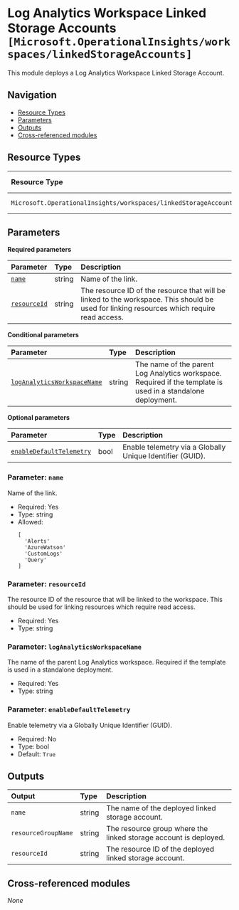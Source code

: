 # Log Analytics Workspace Linked Storage Accounts `[Microsoft.OperationalInsights/workspaces/linkedStorageAccounts]`

This module deploys a Log Analytics Workspace Linked Storage Account.

## Navigation

- [Resource Types](#Resource-Types)
- [Parameters](#Parameters)
- [Outputs](#Outputs)
- [Cross-referenced modules](#Cross-referenced-modules)

## Resource Types

| Resource Type | API Version |
| :-- | :-- |
| `Microsoft.OperationalInsights/workspaces/linkedStorageAccounts` | [2020-08-01](https://learn.microsoft.com/en-us/azure/templates/Microsoft.OperationalInsights/2020-08-01/workspaces/linkedStorageAccounts) |

## Parameters

**Required parameters**

| Parameter | Type | Description |
| :-- | :-- | :-- |
| [`name`](#parameter-name) | string | Name of the link. |
| [`resourceId`](#parameter-resourceid) | string | The resource ID of the resource that will be linked to the workspace. This should be used for linking resources which require read access. |

**Conditional parameters**

| Parameter | Type | Description |
| :-- | :-- | :-- |
| [`logAnalyticsWorkspaceName`](#parameter-loganalyticsworkspacename) | string | The name of the parent Log Analytics workspace. Required if the template is used in a standalone deployment. |

**Optional parameters**

| Parameter | Type | Description |
| :-- | :-- | :-- |
| [`enableDefaultTelemetry`](#parameter-enabledefaulttelemetry) | bool | Enable telemetry via a Globally Unique Identifier (GUID). |

### Parameter: `name`

Name of the link.

- Required: Yes
- Type: string
- Allowed:
  ```Bicep
  [
    'Alerts'
    'AzureWatson'
    'CustomLogs'
    'Query'
  ]
  ```

### Parameter: `resourceId`

The resource ID of the resource that will be linked to the workspace. This should be used for linking resources which require read access.

- Required: Yes
- Type: string

### Parameter: `logAnalyticsWorkspaceName`

The name of the parent Log Analytics workspace. Required if the template is used in a standalone deployment.

- Required: Yes
- Type: string

### Parameter: `enableDefaultTelemetry`

Enable telemetry via a Globally Unique Identifier (GUID).

- Required: No
- Type: bool
- Default: `True`


## Outputs

| Output | Type | Description |
| :-- | :-- | :-- |
| `name` | string | The name of the deployed linked storage account. |
| `resourceGroupName` | string | The resource group where the linked storage account is deployed. |
| `resourceId` | string | The resource ID of the deployed linked storage account. |

## Cross-referenced modules

_None_
